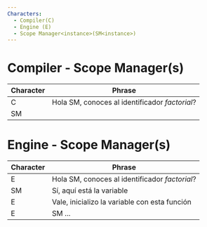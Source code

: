 ```yaml
---
Characters:
  - Compiler(C)
  - Engine (E)
  - Scope Manager<instance>(SM<instance>)
---
```


# Compiler - Scope Manager(s)

| Character  | Phrase                                                 |
| ---------- | ------------------------------------------------------ |
| C          | Hola SM<global>, conoces al identificador _factorial_? |
| SM<global> |                                                        |

# Engine - Scope Manager(s)

| Character  | Phrase                                                 |
| ---------- | ------------------------------------------------------ |
| E          | Hola SM<global>, conoces al identificador _factorial_? |
| SM<global> | Sí, aquí está la variable                              |
| E          | Vale, inicializo la variable con esta función          |
| E          | SM<global> ...                                         |
